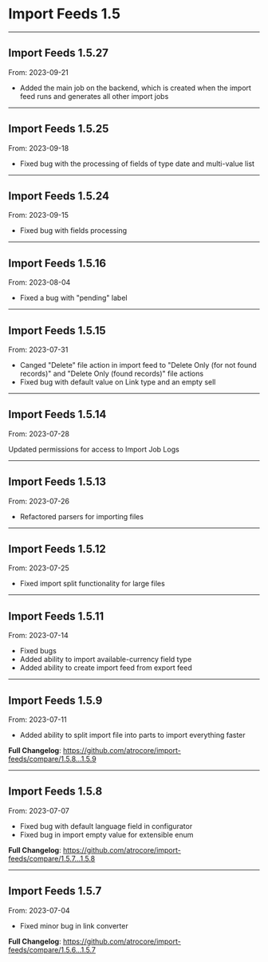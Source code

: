 # Import Feeds 1.5


---

## Import Feeds 1.5.27
From: 2023-09-21

* Added the main job on the backend, which is created when the import feed runs and generates all other import jobs

---

## Import Feeds 1.5.25
From: 2023-09-18

* Fixed bug with the processing of fields of type date and multi-value list 

---

## Import Feeds 1.5.24
From: 2023-09-15

* Fixed bug with fields processing 

---

## Import Feeds 1.5.16
From: 2023-08-04

* Fixed a bug with "pending" label

---

## Import Feeds 1.5.15
From: 2023-07-31

* Canged "Delete" file action in import feed to "Delete Only (for not found records)" and "Delete Only (found records)" file actions
* Fixed bug with default value on Link type and an empty sell

---

## Import Feeds 1.5.14
From: 2023-07-28

Updated permissions for access to Import Job Logs


---

## Import Feeds 1.5.13
From: 2023-07-26

* Refactored parsers for importing files

---

## Import Feeds 1.5.12
From: 2023-07-25

* Fixed import split functionality for large files

---

## Import Feeds 1.5.11
From: 2023-07-14

* Fixed bugs
* Added ability to import available-currency field type
* Added ability to create import feed from export feed

---

## Import Feeds 1.5.9
From: 2023-07-11

* Added ability to split import file into parts to import everything faster


**Full Changelog**: https://github.com/atrocore/import-feeds/compare/1.5.8...1.5.9

---

## Import Feeds 1.5.8
From: 2023-07-07

* Fixed bug with default language field in configurator
* Fixed bug in import empty value for extensible enum


**Full Changelog**: https://github.com/atrocore/import-feeds/compare/1.5.7...1.5.8

---

## Import Feeds 1.5.7
From: 2023-07-04

* Fixed minor bug in link converter

**Full Changelog**: https://github.com/atrocore/import-feeds/compare/1.5.6...1.5.7